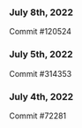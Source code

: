 ### July 8th, 2022

Commit #120524

### July 5th, 2022

Commit #314353


### July 4th, 2022

Commit #72281
